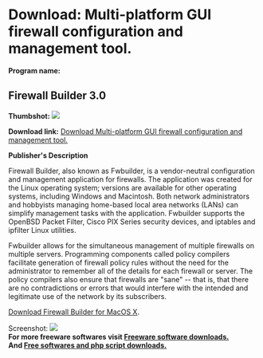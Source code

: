 # Download: Multi-platform GUI firewall configuration and management tool.

**Program name:**

## Firewall Builder 3.0

  
**Thumbshot:** ![](http://www.freewarefiles.com/screenshot/firewallbuilder_md.jpg)   
  
**Download link:** [Download Multi-platform GUI firewall configuration and management tool.](http://freesoftwares.boysofts.com/Firewall-Builder_program_46478.html)  
  


**Publisher's Description**  
  


Firewall Builder, also known as Fwbuilder, is a vendor-neutral configuration and management application for firewalls. The application was created for the Linux operating system; versions are available for other operating systems, including Windows and Macintosh. Both network administrators and hobbyists managing home-based local area networks (LANs) can simplify management tasks with the application. Fwbuilder supports the OpenBSD Packet Filter, Cisco PIX Series security devices, and iptables and ipfilter Linux utilities. 

Fwbuilder allows for the simultaneous management of multiple firewalls on multiple servers. Programming components called policy compilers facilitate generation of firewall policy rules without the need for the administrator to remember all of the details for each firewall or server. The policy compilers also ensure that firewalls are "sane" -- that is, that there are no contradictions or errors that would interfere with the intended and legitimate use of the network by its subscribers. 

[Download Firewall Builder for MacOS X](http://www.fwbuilder.org/downloads/fwbuilder3-current.dmg).

  
  
Screenshot: ![](http://www.freewarefiles.com/screenshot/firewallbuilder.jpg)   
**For more freeware softwares visit [Freeware software downloads.](http://freesoftwares.boysofts.com/)**   
**And [Free softwares and php script downloads.](http://www.boysofts.com/)**
